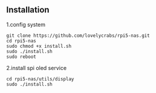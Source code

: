 ## Installation
1.config system
```shell
git clone https://github.com/lovelycrabs/rpi5-nas.git
cd rpi5-nas
sudo chmod +x install.sh
sudo ./install.sh
sudo reboot
```
2.install spi oled service
```shell
cd rpi5-nas/utils/display
sudo ./install.sh
```
